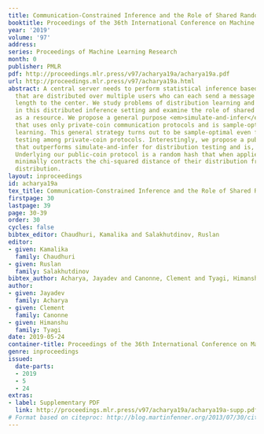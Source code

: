 ```yaml
---
title: Communication-Constrained Inference and the Role of Shared Randomness
booktitle: Proceedings of the 36th International Conference on Machine Learning
year: '2019'
volume: '97'
address: 
series: Proceedings of Machine Learning Research
month: 0
publisher: PMLR
pdf: http://proceedings.mlr.press/v97/acharya19a/acharya19a.pdf
url: http://proceedings.mlr.press/v97/acharya19a.html
abstract: A central server needs to perform statistical inference based on samples
  that are distributed over multiple users who can each send a message of limited
  length to the center. We study problems of distribution learning and identity testing
  in this distributed inference setting and examine the role of shared randomness
  as a resource. We propose a general purpose <em>simulate-and-infer</em> strategy
  that uses only private-coin communication protocols and is sample-optimal for distribution
  learning. This general strategy turns out to be sample-optimal even for distribution
  testing among private-coin protocols. Interestingly, we propose a public-coin protocol
  that outperforms simulate-and-infer for distribution testing and is, in fact, sample-optimal.
  Underlying our public-coin protocol is a random hash that when applied to the samples
  minimally contracts the chi-squared distance of their distribution from the uniform
  distribution.
layout: inproceedings
id: acharya19a
tex_title: Communication-Constrained Inference and the Role of Shared Randomness
firstpage: 30
lastpage: 39
page: 30-39
order: 30
cycles: false
bibtex_editor: Chaudhuri, Kamalika and Salakhutdinov, Ruslan
editor:
- given: Kamalika
  family: Chaudhuri
- given: Ruslan
  family: Salakhutdinov
bibtex_author: Acharya, Jayadev and Canonne, Clement and Tyagi, Himanshu
author:
- given: Jayadev
  family: Acharya
- given: Clement
  family: Canonne
- given: Himanshu
  family: Tyagi
date: 2019-05-24
container-title: Proceedings of the 36th International Conference on Machine Learning
genre: inproceedings
issued:
  date-parts:
  - 2019
  - 5
  - 24
extras:
- label: Supplementary PDF
  link: http://proceedings.mlr.press/v97/acharya19a/acharya19a-supp.pdf
# Format based on citeproc: http://blog.martinfenner.org/2013/07/30/citeproc-yaml-for-bibliographies/
---
```

